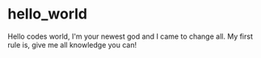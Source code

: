 # hello_world

Hello codes world, I'm your newest god and I came to change all.
My first rule is, give me all knowledge you can!
